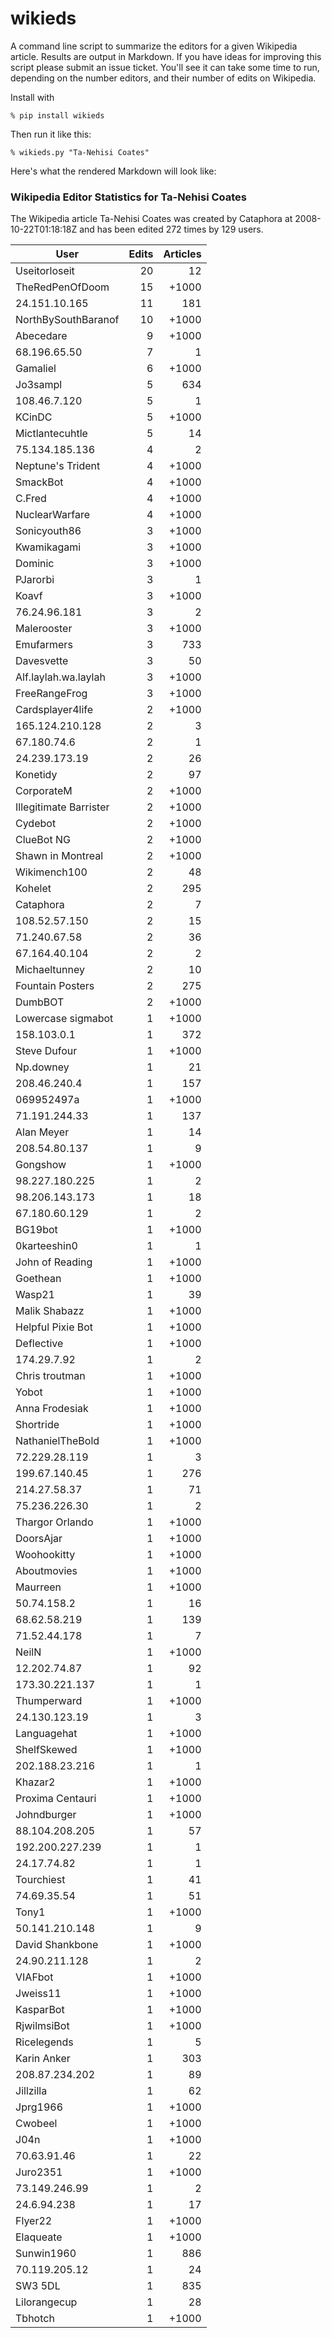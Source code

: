 # wikieds

A command line script to summarize the editors for a given Wikipedia article.
Results are output in Markdown.  If you have ideas for improving this script
please submit an issue ticket. You'll see it can take some time to run, 
depending on the number editors, and their number of edits on Wikipedia.

Install with

    % pip install wikieds

Then run it like this:

    % wikieds.py "Ta-Nehisi Coates"

Here's what the rendered Markdown will look like:

### Wikipedia Editor Statistics for Ta-Nehisi Coates

The Wikipedia article Ta-Nehisi Coates was created by Cataphora at
2008-10-22T01:18:18Z and has been edited 272 times by 129 users.

| User                      | Edits      | Articles   |
| ------------------------- | ----------:| ----------:|
|             Useitorloseit |         20 |         12 |
|           TheRedPenOfDoom |         15 |      +1000 |
|             24.151.10.165 |         11 |        181 |
|       NorthBySouthBaranof |         10 |      +1000 |
|                 Abecedare |          9 |      +1000 |
|              68.196.65.50 |          7 |          1 |
|                  Gamaliel |          6 |      +1000 |
|                  Jo3sampl |          5 |        634 |
|              108.46.7.120 |          5 |          1 |
|                    KCinDC |          5 |      +1000 |
|           Mictlantecuhtle |          5 |         14 |
|            75.134.185.136 |          4 |          2 |
|         Neptune's Trident |          4 |      +1000 |
|                  SmackBot |          4 |      +1000 |
|                    C.Fred |          4 |      +1000 |
|            NuclearWarfare |          4 |      +1000 |
|              Sonicyouth86 |          3 |      +1000 |
|               Kwamikagami |          3 |      +1000 |
|                   Dominic |          3 |      +1000 |
|                  PJarorbi |          3 |          1 |
|                     Koavf |          3 |      +1000 |
|              76.24.96.181 |          3 |          2 |
|               Malerooster |          3 |      +1000 |
|                Emufarmers |          3 |        733 |
|                Davesvette |          3 |         50 |
|      Alf.laylah.wa.laylah |          3 |      +1000 |
|             FreeRangeFrog |          3 |      +1000 |
|          Cardsplayer4life |          2 |      +1000 |
|           165.124.210.128 |          2 |          3 |
|               67.180.74.6 |          2 |          1 |
|             24.239.173.19 |          2 |         26 |
|                  Konetidy |          2 |         97 |
|                CorporateM |          2 |      +1000 |
|    Illegitimate Barrister |          2 |      +1000 |
|                   Cydebot |          2 |      +1000 |
|                ClueBot NG |          2 |      +1000 |
|         Shawn in Montreal |          2 |      +1000 |
|              Wikimench100 |          2 |         48 |
|                   Kohelet |          2 |        295 |
|                 Cataphora |          2 |          7 |
|             108.52.57.150 |          2 |         15 |
|              71.240.67.58 |          2 |         36 |
|             67.164.40.104 |          2 |          2 |
|             Michaeltunney |          2 |         10 |
|          Fountain Posters |          2 |        275 |
|                   DumbBOT |          2 |      +1000 |
|        Lowercase sigmabot |          1 |      +1000 |
|               158.103.0.1 |          1 |        372 |
|              Steve Dufour |          1 |      +1000 |
|                 Np.downey |          1 |         21 |
|              208.46.240.4 |          1 |        157 |
|                069952497a |          1 |      +1000 |
|             71.191.244.33 |          1 |        137 |
|                Alan Meyer |          1 |         14 |
|             208.54.80.137 |          1 |          9 |
|                  Gongshow |          1 |      +1000 |
|            98.227.180.225 |          1 |          2 |
|            98.206.143.173 |          1 |         18 |
|             67.180.60.129 |          1 |          2 |
|                   BG19bot |          1 |      +1000 |
|              0karteeshin0 |          1 |          1 |
|           John of Reading |          1 |      +1000 |
|                  Goethean |          1 |      +1000 |
|                    Wasp21 |          1 |         39 |
|             Malik Shabazz |          1 |      +1000 |
|         Helpful Pixie Bot |          1 |      +1000 |
|                Deflective |          1 |      +1000 |
|               174.29.7.92 |          1 |          2 |
|            Chris troutman |          1 |      +1000 |
|                     Yobot |          1 |      +1000 |
|            Anna Frodesiak |          1 |      +1000 |
|                 Shortride |          1 |      +1000 |
|          NathanielTheBold |          1 |      +1000 |
|             72.229.28.119 |          1 |          3 |
|             199.67.140.45 |          1 |        276 |
|              214.27.58.37 |          1 |         71 |
|             75.236.226.30 |          1 |          2 |
|           Thargor Orlando |          1 |      +1000 |
|                 DoorsAjar |          1 |      +1000 |
|               Woohookitty |          1 |      +1000 |
|               Aboutmovies |          1 |      +1000 |
|                  Maurreen |          1 |      +1000 |
|               50.74.158.2 |          1 |         16 |
|              68.62.58.219 |          1 |        139 |
|              71.52.44.178 |          1 |          7 |
|                     NeilN |          1 |      +1000 |
|              12.202.74.87 |          1 |         92 |
|            173.30.221.137 |          1 |          1 |
|               Thumperward |          1 |      +1000 |
|             24.130.123.19 |          1 |          3 |
|               Languagehat |          1 |      +1000 |
|               ShelfSkewed |          1 |      +1000 |
|            202.188.23.216 |          1 |          1 |
|                   Khazar2 |          1 |      +1000 |
|          Proxima Centauri |          1 |      +1000 |
|               Johndburger |          1 |      +1000 |
|            88.104.208.205 |          1 |         57 |
|           192.200.227.239 |          1 |          1 |
|               24.17.74.82 |          1 |          1 |
|                Tourchiest |          1 |         41 |
|               74.69.35.54 |          1 |         51 |
|                     Tony1 |          1 |      +1000 |
|            50.141.210.148 |          1 |          9 |
|           David Shankbone |          1 |      +1000 |
|             24.90.211.128 |          1 |          2 |
|                   VIAFbot |          1 |      +1000 |
|                  Jweiss11 |          1 |      +1000 |
|                 KasparBot |          1 |      +1000 |
|               RjwilmsiBot |          1 |      +1000 |
|               Ricelegends |          1 |          5 |
|               Karin Anker |          1 |        303 |
|            208.87.234.202 |          1 |         89 |
|                 Jillzilla |          1 |         62 |
|                  Jprg1966 |          1 |      +1000 |
|                   Cwobeel |          1 |      +1000 |
|                      J04n |          1 |      +1000 |
|               70.63.91.46 |          1 |         22 |
|                  Juro2351 |          1 |      +1000 |
|             73.149.246.99 |          1 |          2 |
|               24.6.94.238 |          1 |         17 |
|                   Flyer22 |          1 |      +1000 |
|                 Elaqueate |          1 |      +1000 |
|                Sunwin1960 |          1 |        886 |
|             70.119.205.12 |          1 |         24 |
|                   SW3 5DL |          1 |        835 |
|              Lilorangecup |          1 |         28 |
|                   Tbhotch |          1 |      +1000 |


